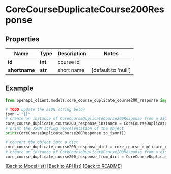 # CoreCourseDuplicateCourse200Response


## Properties

Name | Type | Description | Notes
------------ | ------------- | ------------- | -------------
**id** | **int** | course id | 
**shortname** | **str** | short name | [default to 'null']

## Example

```python
from openapi_client.models.core_course_duplicate_course200_response import CoreCourseDuplicateCourse200Response

# TODO update the JSON string below
json = "{}"
# create an instance of CoreCourseDuplicateCourse200Response from a JSON string
core_course_duplicate_course200_response_instance = CoreCourseDuplicateCourse200Response.from_json(json)
# print the JSON string representation of the object
print(CoreCourseDuplicateCourse200Response.to_json())

# convert the object into a dict
core_course_duplicate_course200_response_dict = core_course_duplicate_course200_response_instance.to_dict()
# create an instance of CoreCourseDuplicateCourse200Response from a dict
core_course_duplicate_course200_response_from_dict = CoreCourseDuplicateCourse200Response.from_dict(core_course_duplicate_course200_response_dict)
```
[[Back to Model list]](../README.md#documentation-for-models) [[Back to API list]](../README.md#documentation-for-api-endpoints) [[Back to README]](../README.md)


